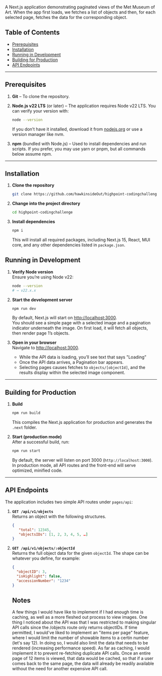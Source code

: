 A Next.js application demonstrating paginated views of the Met Museum of Art. When the app first loads, we fetches a list of objects and then, for each selected page, fetches the data for the corresponding object.

## Table of Contents

- [Prerequisites](#prerequisites)  
- [Installation](#installation)  
- [Running in Development](#running-in-development)  
- [Building for Production](#building-for-production)  
- [API Endpoints](#api-endpoints)  

---

## Prerequisites

1. **Git** – To clone the repository.  
2. **Node.js v22 LTS** (or later) – The application requires Node v22 LTS. You can verify your version with:  
   ```bash
   node --version
   ```  
   If you don’t have it installed, download it from [nodejs.org](https://nodejs.org/en/download/) or use a version manager like nvm.

3. **npm** (bundled with Node.js) – Used to install dependencies and run scripts. If you prefer, you may use yarn or pnpm, but all commands below assume npm.

---

## Installation

1. **Clone the repository**  
   ```bash
   git clone https://github.com/hawkinsideOut/highpoint-codingchallenge.git
   ```  

2. **Change into the project directory**  
   ```bash
   cd highpoint-codingchallenge
   ```

3. **Install dependencies**  
   ```bash
   npm i
   ```  
   This will install all required packages, including Next.js 15, React, MUI core, and any other dependencies listed in `package.json`.

## Running in Development

1. **Verify Node version**  
   Ensure you’re using Node v22:
   ```bash
   node --version
   # → v22.x.x
   ```

2. **Start the development server**  
   ```bash
   npm run dev
   ```
   By default, Next.js will start on [http://localhost:3000](http://localhost:3000).  
   You should see a simple page with a selected image and a pagination indicator underneath the image. On first load, it will fetch all objects, then render page 1’s objects.

3. **Open in your browser**  
   Navigate to [http://localhost:3000](http://localhost:3000).  
   - While the API data is loading, you’ll see text that says "Loading”  
   - Once the API data arrives, a Pagination bar appears.  
   - Selecting pages causes fetches to `objects/[objectId]`, and the results display within the selected image component.

---

## Building for Production

1. **Build**  
   ```bash
   npm run build
   ```
   This compiles the Next.js application for production and generates the `.next` folder.

2. **Start (production mode)**  
   After a successful build, run:
   ```bash
   npm run start
   ```
   By default, the server will listen on port 3000 (`http://localhost:3000`). In production mode, all API routes and the front-end will serve optimized, minified code.

---

## API Endpoints

The application includes two simple API routes under `pages/api`:

1. **`GET /api/v1/objects`**  
   Returns an object with the following structures.  
   ```json
   { 
      "total": 12345,
      "objectsIDs": [1, 2, 3, 4, 5, …] 
   }
   ```

2. **`GET /api/v1/objects/:objectId`**  
   Returns the full object data for the given `objectId`. The shape can be whatever you define, for example:
   ```json
   {
     "objectID": 3,
     "isHighlight": false,
     "accessionNumber": "1234"
   }
   ```

   ## Notes

   A few things I would have like to implement if I had enough time is caching, as well as a more fleshed out process to view images.
   One thing I noticed about the API was that I was restricted to making singular API calls since the /objects route only returns objectIDs. If time permitted, I would've liked to implement an "items per page" feature, where I would limit the number of showable items to a certin number (let's say 12). In doing so, I would also limit the data that needs to be rendered (increasing performance speed). As far as caching, I would implement it to prevent re-fetching duplicate API calls. Once an entire page of 12 items is viewed, that data would be cached, so that if a user comes back to the same page, the data will already be readily available without the need for another expensive API call.